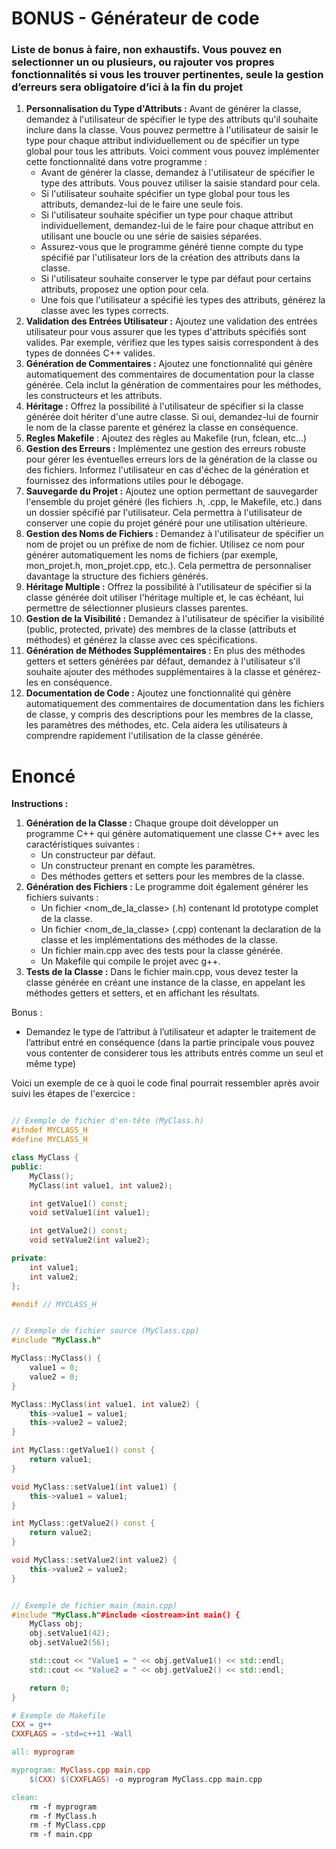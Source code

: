 # BONUS - Générateur de code

### Liste de bonus à faire, non exhaustifs. Vous pouvez en selectionner un ou plusieurs, ou rajouter vos propres fonctionnalités si vous les trouver pertinentes, seule la gestion d’erreurs sera obligatoire d’ici à la fin du projet

1. **Personnalisation du Type d'Attributs :** Avant de générer la classe, demandez à l'utilisateur de spécifier le type des attributs qu'il souhaite inclure dans la classe. Vous pouvez permettre à l'utilisateur de saisir le type pour chaque attribut individuellement ou de spécifier un type global pour tous les attributs. Voici comment vous pouvez implémenter cette fonctionnalité dans votre programme :
   - Avant de générer la classe, demandez à l'utilisateur de spécifier le type des attributs. Vous pouvez utiliser la saisie standard pour cela.
   - Si l'utilisateur souhaite spécifier un type global pour tous les attributs, demandez-lui de le faire une seule fois.
   - Si l'utilisateur souhaite spécifier un type pour chaque attribut individuellement, demandez-lui de le faire pour chaque attribut en utilisant une boucle ou une série de saisies séparées.
   - Assurez-vous que le programme généré tienne compte du type spécifié par l'utilisateur lors de la création des attributs dans la classe.
   - Si l'utilisateur souhaite conserver le type par défaut pour certains attributs, proposez une option pour cela.
   - Une fois que l'utilisateur a spécifié les types des attributs, générez la classe avec les types corrects.
2. **Validation des Entrées Utilisateur :** Ajoutez une validation des entrées utilisateur pour vous assurer que les types d'attributs spécifiés sont valides. Par exemple, vérifiez que les types saisis correspondent à des types de données C++ valides.
3. **Génération de Commentaires :** Ajoutez une fonctionnalité qui génère automatiquement des commentaires de documentation pour la classe générée. Cela inclut la génération de commentaires pour les méthodes, les constructeurs et les attributs.
4. **Héritage :** Offrez la possibilité à l'utilisateur de spécifier si la classe générée doit hériter d'une autre classe. Si oui, demandez-lui de fournir le nom de la classe parente et générez la classe en conséquence.
5. **Regles Makefile** : Ajoutez des règles au Makefile (run, fclean, etc…)
6. **Gestion des Erreurs :** Implémentez une gestion des erreurs robuste pour gérer les éventuelles erreurs lors de la génération de la classe ou des fichiers. Informez l'utilisateur en cas d'échec de la génération et fournissez des informations utiles pour le débogage.
7. **Sauvegarde du Projet :** Ajoutez une option permettant de sauvegarder l'ensemble du projet généré (les fichiers .h, .cpp, le Makefile, etc.) dans un dossier spécifié par l'utilisateur. Cela permettra à l'utilisateur de conserver une copie du projet généré pour une utilisation ultérieure.
8. **Gestion des Noms de Fichiers :** Demandez à l'utilisateur de spécifier un nom de projet ou un préfixe de nom de fichier. Utilisez ce nom pour générer automatiquement les noms de fichiers (par exemple, mon_projet.h, mon_projet.cpp, etc.). Cela permettra de personnaliser davantage la structure des fichiers générés.
9. **Héritage Multiple :** Offrez la possibilité à l'utilisateur de spécifier si la classe générée doit utiliser l'héritage multiple et, le cas échéant, lui permettre de sélectionner plusieurs classes parentes.
10. **Gestion de la Visibilité :** Demandez à l'utilisateur de spécifier la visibilité (public, protected, private) des membres de la classe (attributs et méthodes) et générez la classe avec ces spécifications.
11. **Génération de Méthodes Supplémentaires :** En plus des méthodes getters et setters générées par défaut, demandez à l'utilisateur s'il souhaite ajouter des méthodes supplémentaires à la classe et générez-les en conséquence.
12. **Documentation de Code :** Ajoutez une fonctionnalité qui génère automatiquement des commentaires de documentation dans les fichiers de classe, y compris des descriptions pour les membres de la classe, les paramètres des méthodes, etc. Cela aidera les utilisateurs à comprendre rapidement l'utilisation de la classe générée.

# Enoncé

**Instructions :**

1. **Génération de la Classe :** Chaque groupe doit développer un programme C++ qui génère automatiquement une classe C++ avec les caractéristiques suivantes :
   - Un constructeur par défaut.
   - Un constructeur prenant en compte les paramètres.
   - Des méthodes getters et setters pour les membres de la classe.
2. **Génération des Fichiers :** Le programme doit également générer les fichiers suivants :
   - Un fichier <nom_de_la_classe> (.h) contenant ld prototype complet de la classe.
   - Un fichier <nom_de_la_classe> (.cpp) contenant la declaration de la classe et les implémentations des méthodes de la classe.
   - Un fichier main.cpp avec des tests pour la classe générée.
   - Un Makefile qui compile le projet avec g++.
3. **Tests de la Classe :** Dans le fichier main.cpp, vous devez tester la classe générée en créant une instance de la classe, en appelant les méthodes getters et setters, et en affichant les résultats.

Bonus :

- Demandez le type de l’attribut à l’utilisateur et adapter le traitement de l’attribut entré en conséquence (dans la partie principale vous pouvez vous contenter de considerer tous les attributs entrés comme un seul et même type)

Voici un exemple de ce à quoi le code final pourrait ressembler après avoir suivi les étapes de l'exercice :

```cpp

// Exemple de fichier d'en-tête (MyClass.h)
#ifndef MYCLASS_H
#define MYCLASS_H

class MyClass {
public:
    MyClass();
    MyClass(int value1, int value2);

    int getValue1() const;
    void setValue1(int value1);

    int getValue2() const;
    void setValue2(int value2);

private:
    int value1;
    int value2;
};

#endif // MYCLASS_H

```

```cpp

// Exemple de fichier source (MyClass.cpp)
#include "MyClass.h"

MyClass::MyClass() {
    value1 = 0;
    value2 = 0;
}

MyClass::MyClass(int value1, int value2) {
    this->value1 = value1;
    this->value2 = value2;
}

int MyClass::getValue1() const {
    return value1;
}

void MyClass::setValue1(int value1) {
    this->value1 = value1;
}

int MyClass::getValue2() const {
    return value2;
}

void MyClass::setValue2(int value2) {
    this->value2 = value2;
}

```

```cpp

// Exemple de fichier main (main.cpp)
#include "MyClass.h"#include <iostream>int main() {
    MyClass obj;
    obj.setValue1(42);
    obj.setValue2(56);

    std::cout << "Value1 = " << obj.getValue1() << std::endl;
    std::cout << "Value2 = " << obj.getValue2() << std::endl;

    return 0;
}

```

```makefile
# Exemple de Makefile
CXX = g++
CXXFLAGS = -std=c++11 -Wall

all: myprogram

myprogram: MyClass.cpp main.cpp
	$(CXX) $(CXXFLAGS) -o myprogram MyClass.cpp main.cpp

clean:
	rm -f myprogram
	rm -f MyClass.h
	rm -f MyClass.cpp
	rm -f main.cpp

```
